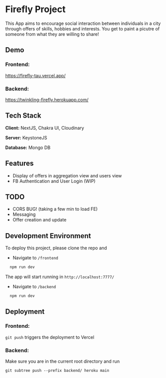 
# Firefly Project

This App aims to encourage social interaction between individuals in a city through offers of skills, hobbies and interests.
You get to paint a picutre of someone from what they are willing to share!




## Demo


### Frontend: 
https://firefly-tau.vercel.app/

### Backend:
https://twinkling-firefly.herokuapp.com/  
## Tech Stack

**Client:** NextJS, Chakra UI, Cloudinary

**Server:** KeystoneJS

**Database:** Mongo DB

## Features

- Display of offers in aggregation view and users view 
- FB Authentication and User Login (WIP)

## TODO
- CORS BUG! (taking a few min to load FE)
- Messaging 
- Offer creation and update 

  
## Development Environment

To deploy this project, please clone the repo and
-  Navigate to `/frontend`

```bash
  npm run dev
```
The app will start running in `http://localhost:7777/`

- Navigate to `/backend`
```bash
  npm run dev
```

## Deployment
### Frontend: 
`git push` triggers the deployment to Vercel

### Backend: 
Make sure you are in the current root directory and run
```
git subtree push --prefix backend/ heroku main
```
